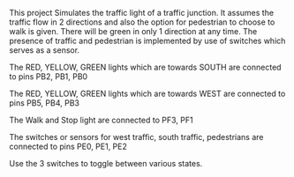 This project Simulates the traffic light of a traffic junction. It assumes the traffic flow in 2 directions and also the option for pedestrian to choose to walk is given. There will be green in only 1 direction at any time. The presence of traffic and pedestrian is implemented by use of switches which serves as a sensor.

The RED, YELLOW, GREEN lights which are towards SOUTH are connected to pins PB2, PB1, PB0

The RED, YELLOW, GREEN lights which are towards WEST are connected to pins PB5, PB4, PB3

The Walk and Stop light are connected to PF3, PF1

The switches or sensors for west traffic, south traffic, pedestrians are connected to pins PE0, PE1, PE2

Use the 3 switches to toggle between various states.
